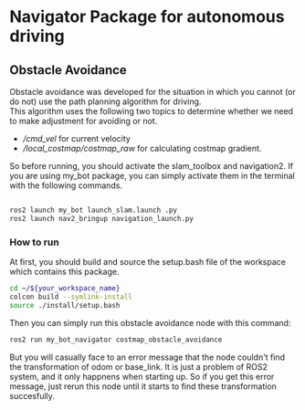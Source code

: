 # Navigator Package for autonomous driving 

## Obstacle Avoidance 

Obstacle avoidance was developed for the situation in which you cannot
(or do not) use the path planning algorithm for driving.  
This algorithm uses the following two topics to determine whether we need
to make adjustment for avoiding or not.

- _/cmd\_vel_ for current velocity
- _/local\_costmap/costmap\_raw_ for calculating costmap gradient.

So before running, you should activate the slam_toolbox and navigation2.
If you are using my_bot package, you can simply activate them in the terminal
with the following commands.

```bash

ros2 launch my_bot launch_slam.launch .py
ros2 launch nav2_bringup navigation_launch.py

```


### How to run
At first, you should build and source the setup.bash file of the workspace 
which contains this package.
```bash
cd ~/${your_workspace_name}
colcon build --symlink-install
source ./install/setup.bash
```
Then you can simply run this obstacle avoidance node with this command:
```bash
ros2 run my_bot_navigator costmap_obstacle_avoidance
```

But you will casually face to an error message that the node couldn't find the transformation of odom or base_link. It is just a problem of ROS2 system,
and it only happnens when starting up. So if you get this error message, just
rerun this node until it starts to find these transformation succesfully.
